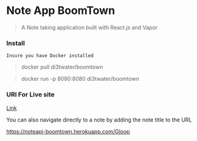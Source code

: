 # Note App BoomTown

> A Note taking application built with React.js and Vapor

### Install

```
Insure you have Docker installed
```

> docker pull di3twater/boomtown

> docker run -p 8080:8080 di3twater/boomtown

### URl For Live site

<a href="https://noteapi-boomtown.herokuapp.com">Link</a>

You can also navigate directly to a note by adding the note title to the URL

<a href="https://noteapi-boomtown.herokuapp.com/Gloop">https://noteapi-boomtown.herokuapp.com/Gloop</a>

